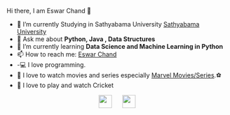 

<hi align="center">Hi there, I am Eswar Chand 👋</h1>

- 🔭 I’m currently Studying in Sathyabama University <a href="https://www.sathyabama.ac.in/" target="_blank">Sathyabama University</a>
- 💬 Ask me about <strong>Python, Java , Data Structures </strong>
- 🌱 I’m currently learning <strong>Data Science and Machine Learning in Python </strong>
- 📫 How to reach me: <a href="https://www.linkedin.com/in/eswar-chand-868b5617b/" target="_blank">Eswar Chand</a>
- -💻 I love programming.
- 🎥 I love to watch movies and series especially <a href="https://www.marvel.com/movies" target="_blank">Marvel Movies/Series</a>.⚽
- 🏏 I love to play and watch Cricket

<p align="center">
  <a href="https://www.linkedin.com/in/kushalvijay/" target="_blank"><img src="https://cdn.jsdelivr.net/npm/simple-icons@3.0.1/icons/linkedin.svg" height="30" width="30"></a>
&nbsp;&nbsp;&nbsp;&nbsp;
  <a href="https://www.instagram.com/chanduu_71202/" target="_blank"><img src="https://cdn.jsdelivr.net/npm/@jxnblk/simple-icons@1.0.0/icons/instagram.svg" height=30" width="30"></a>
</p>


